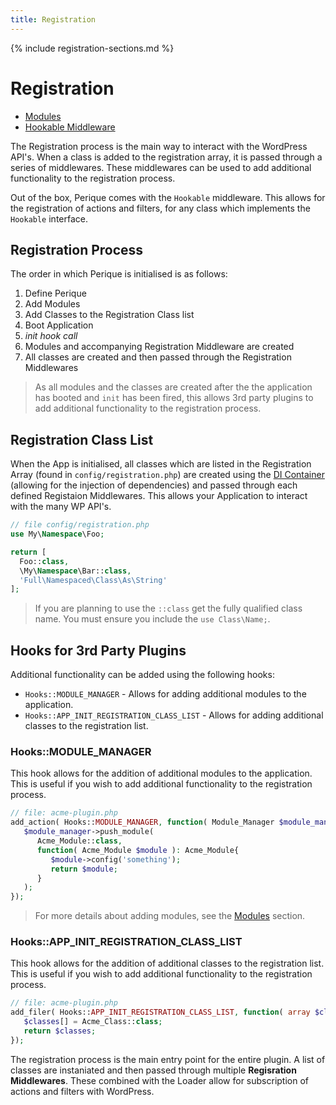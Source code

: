 ```yaml
---
title: Registration
---
```

<script src="https://cdnjs.cloudflare.com/ajax/libs/mermaid/8.0.0/mermaid.min.js"></script>
{% include registration-sections.md %}

# Registration

* [Modules](Modules)
* [Hookable Middleware](Hookable)

The Registration process is the main way to interact with the WordPress API's. When a class is added to the registration array, it is passed through a series of middlewares. These middlewares can be used to add additional functionality to the registration process.

Out of the box, Perique comes with the `Hookable` middleware. This allows for the registration of actions and filters, for any class which implements the `Hookable` interface.

## Registration Process

The order in which Perique is initialised is as follows:

1. Define Perique
2. Add Modules
3. Add Classes to the Registration Class list
4. Boot Application
5. *init hook call*
6. Modules and accompanying Registration Middleware are created
7. All classes are created and then passed through the Registration Middlewares

> As all modules and the classes are created after the the application has booted and `init` has been fired, this allows 3rd party plugins to add additional functionality to the registration process.

## Registration Class List

When the App is initialised, all classes which are listed in the Registration Array (found in `config/registration.php`) are created using the [DI Container](../DI/index) (allowing for the injection of dependencies) and passed through each defined Registaion Middlewares. This allows your Application to interact with the many WP API's.

```php 
// file config/registration.php
use My\Namespace\Foo;

return [
  Foo::class,
  \My\Namespace\Bar::class,
  'Full\Namespaced\Class\As\String'
];
```
> If you are planning to use the `::class` get the fully qualified class name. You must ensure you include the `use Class\Name;`.

## Hooks for 3rd Party Plugins

Additional functionality can be added using the following hooks:

* `Hooks::MODULE_MANAGER` - Allows for adding additional modules to the application.
* `Hooks::APP_INIT_REGISTRATION_CLASS_LIST` - Allows for adding additional classes to the registration list.

### Hooks::MODULE_MANAGER

This hook allows for the addition of additional modules to the application. This is useful if you wish to add additional functionality to the registration process.

```php
// file: acme-plugin.php
add_action( Hooks::MODULE_MANAGER, function( Module_Manager $module_manager ) {
   $module_manager->push_module( 
      Acme_Module::class, 
      function( Acme_Module $module ): Acme_Module{
         $module->config('something');
         return $module;
      }
   );
});
```
> For more details about adding modules, see the [Modules](Modules) section.

### Hooks::APP_INIT_REGISTRATION_CLASS_LIST

This hook allows for the addition of additional classes to the registration list. This is useful if you wish to add additional functionality to the registration process.

```php
// file: acme-plugin.php
add_filer( Hooks::APP_INIT_REGISTRATION_CLASS_LIST, function( array $classes ): array {
   $classes[] = Acme_Class::class;
   return $classes;
});
```

The registration process is the main entry point for the entire plugin. A list of classes are instaniated and then passed through multiple **Regisration Middlewares**. These combined with the Loader allow for subscription of actions and filters with WordPress. 
